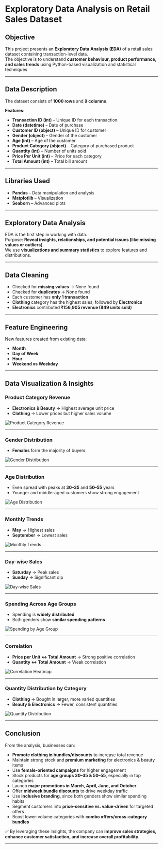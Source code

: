 # Exploratory Data Analysis on Retail Sales Dataset

## Objective
This project presents an **Exploratory Data Analysis (EDA)** of a retail sales dataset containing transaction-level data.  
The objective is to understand **customer behaviour, product performance, and sales trends** using Python-based visualization and statistical techniques.

---

## Data Description
The dataset consists of **1000 rows** and **9 columns**.  

**Features:**
- **Transaction ID (int)** – Unique ID for each transaction  
- **Date (datetime)** – Date of purchase  
- **Customer ID (object)** – Unique ID for customer  
- **Gender (object)** – Gender of the customer  
- **Age (int)** – Age of the customer  
- **Product Category (object)** – Category of purchased product  
- **Quantity (int)** – Number of units sold  
- **Price Per Unit (int)** – Price for each category  
- **Total Amount (int)** – Total bill amount  

---

## Libraries Used
- **Pandas** – Data manipulation and analysis  
- **Matplotlib** – Visualization  
- **Seaborn** – Advanced plots  

---

## Exploratory Data Analysis
EDA is the first step in working with data.  
Purpose: **Reveal insights, relationships, and potential issues (like missing values or outliers)**.  
We use **visualizations and summary statistics** to explore features and distributions.

---

## Data Cleaning
- Checked for **missing values** → None found  
- Checked for **duplicates** → None found  
- Each customer has **only 1 transaction**  
- **Clothing** category has the highest sales, followed by **Electronics**  
- **Electronics** contributed **₹156,905 revenue (849 units sold)**  

---

## Feature Engineering
New features created from existing data:  
- **Month**  
- **Day of Week**  
- **Hour**  
- **Weekend vs Weekday**  

---

## Data Visualization & Insights

### Product Category Revenue
- **Electronics & Beauty** → Highest average unit price  
- **Clothing** → Lower prices but higher sales volume  

![Product Category Revenue](images/product.jpg)

---

### Gender Distribution
- **Females** form the majority of buyers  

![Gender Distribution](images/gender.jpg)

---

### Age Distribution
- Even spread with peaks at **30–35** and **50–55** years  
- Younger and middle-aged customers show strong engagement  

![Age Distribution](images/age.jpg)

---

### Monthly Trends
- **May** → Highest sales  
- **September** → Lowest sales  

![Monthly Trends](images/month.jpg)

---

### Day-wise Sales
- **Saturday** → Peak sales  
- **Sunday** → Significant dip  

![Day-wise Sales](images/week.jpg)

---

### Spending Across Age Groups
- Spending is **widely distributed**  
- Both genders show **similar spending patterns**  

![Spending by Age Group](images/agevs.jpg)

---

### Correlation
- **Price per Unit ↔ Total Amount** → Strong positive correlation  
- **Quantity ↔ Total Amount** → Weak correlation  

![Correlation Heatmap](images/corr.jpg)

---

### Quantity Distribution by Category
- **Clothing** → Bought in larger, more varied quantities  
- **Beauty & Electronics** → Fewer, consistent quantities  

![Quantity Distribution](images/box.jpg)

---

## Conclusion
From the analysis, businesses can:  
- **Promote clothing in bundles/discounts** to increase total revenue  
- Maintain strong stock and **premium marketing** for electronics & beauty items  
- Use **female-oriented campaigns** for higher engagement  
- Stock products for **age groups 30–35 & 50–55**, especially in top categories  
- Launch **major promotions in March, April, June, and October**  
- Offer **midweek bundle discounts** to drive weekday traffic  
- Use **inclusive branding**, since both genders show similar spending habits  
- Segment customers into **price-sensitive vs. value-driven** for targeted offers  
- Boost lower-volume categories with **combo offers/cross-category bundles**  

✅ By leveraging these insights, the company can **improve sales strategies, enhance customer satisfaction, and increase overall profitability**.  

---
